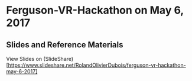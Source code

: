 # Ferguson-VR-Hackathon on May 6, 2017
## Slides and Reference Materials

View Slides on (SlideShare)[https://www.slideshare.net/RolandOlivierDubois/ferguson-vr-hackathon-may-6-2017]